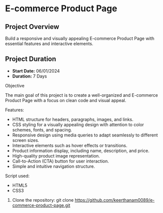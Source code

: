# E-commerce Product Page

## Project Overview

Build a responsive and visually appealing E-commerce Product Page with essential features and interactive elements.

## Project Duration

- **Start Date:** 06/01/2024
- **Duration:** 7 Days

 Objective

The main goal of this project is to create a well-organized and  E-commerce Product Page with a focus on clean code and visual appeal.

Features:
- HTML structure for headers, paragraphs, images, and links.
- CSS styling for a visually appealing design with attention to color schemes, fonts, and spacing.
- Responsive design using media queries to adapt seamlessly to different screen sizes.
- Interactive elements such as hover effects or transitions.
- Product information display, including name, description, and price.
- High-quality product image representation.
- Call-to-Action (CTA) button for user interaction.
- Simple and intuitive navigation structure.

Script used:
- HTML5
- CSS3

1. Clone the repository:
   git clone https://github.com/keerthanam0089/e-commerce-product-page.git
